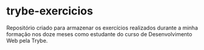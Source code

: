 # trybe-exercicios
Repositório criado para armazenar os exercícios realizados durante a minha formação nos doze meses como estudante do curso de Desenvolvimento Web pela Trybe.
